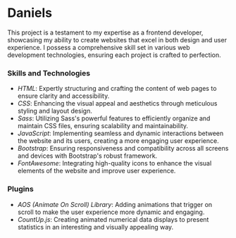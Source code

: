# Daniels
This project is a testament to my expertise as a frontend developer, showcasing my ability to create websites that excel in both design and user experience. I possess a comprehensive skill set in various web development technologies, ensuring each project is crafted to perfection.

### Skills and Technologies

- *HTML*: Expertly structuring and crafting the content of web pages to ensure clarity and accessibility.
- *CSS*: Enhancing the visual appeal and aesthetics through meticulous styling and layout design.
- *Sass*: Utilizing Sass's powerful features to efficiently organize and maintain CSS files, ensuring scalability and maintainability.
- *JavaScript*: Implementing seamless and dynamic interactions between the website and its users, creating a more engaging user experience.
- *Bootstrap*: Ensuring responsiveness and compatibility across all screens and devices with Bootstrap's robust framework.
- *FontAwesome*: Integrating high-quality icons to enhance the visual elements of the website and improve user experience.

### Plugins

- *AOS (Animate On Scroll) Library*: Adding animations that trigger on scroll to make the user experience more dynamic and engaging.
- *CountUp.js*: Creating animated numerical data displays to present statistics in an interesting and visually appealing way.
